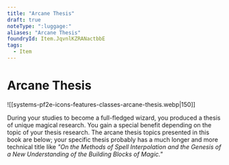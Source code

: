 ```yaml
---
title: "Arcane Thesis"
draft: true
noteType: ":luggage:"
aliases: "Arcane Thesis"
foundryId: Item.JqvnlKZRANactbbE
tags:
  - Item
---
```


# Arcane Thesis
![[systems-pf2e-icons-features-classes-arcane-thesis.webp|150]]

During your studies to become a full-fledged wizard, you produced a thesis of unique magical research. You gain a special benefit depending on the topic of your thesis research. The arcane thesis topics presented in this book are below; your specific thesis probably has a much longer and more technical title like _"On the Methods of Spell Interpolation and the Genesis of a New Understanding of the Building Blocks of Magic."_
